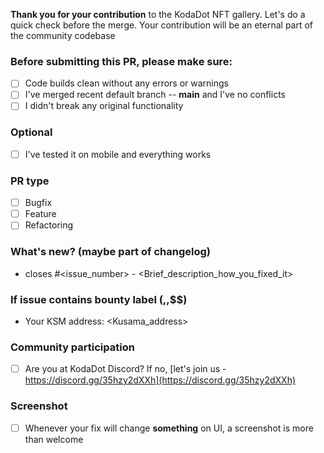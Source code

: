 **Thank you for your contribution** to the KodaDot NFT gallery.
Let's do a quick check before the merge.
Your contribution will be an eternal part of the community codebase

### Before submitting this PR, please make sure:
- [ ] Code builds clean without any errors or warnings
- [ ] I've merged recent default branch -- **main** and I've no conflicts
- [ ] I didn't break any original functionality

### Optional
- [ ] I've tested it on mobile and everything works

### PR type
- [ ] Bugfix
- [ ] Feature
- [ ] Refactoring

### What's new? (maybe part of changelog)
- closes #<issue_number> - <Brief_description_how_you_fixed_it>

### If issue contains bounty label ($,$$,$$$)
- Your KSM address: <Kusama_address>

### Community participation
- [ ] Are you at KodaDot Discord? If no, [let's join us - https://discord.gg/35hzy2dXXh](https://discord.gg/35hzy2dXXh)

### Screenshot
- [ ] Whenever your fix will change **something** on UI, a screenshot is more than welcome
